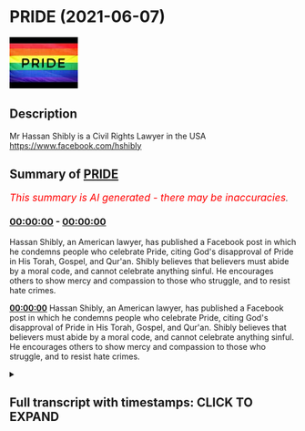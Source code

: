 # PRIDE (2021-06-07)

![alt PRIDE](f3iGNyqz4Kk.jpg "PRIDE")

## Description

Mr Hassan Shibly is a Civil Rights Lawyer in the USA https://www.facebook.com/hshibly

## Summary of [PRIDE](https://www.youtube.com/watch?v=f3iGNyqz4Kk)


*<span style="color:red; font-size:125%">This summary is AI generated - there may be inaccuracies</span>. [](/)*

### [00:00:00](https://www.youtube.com/watch?v=f3iGNyqz4Kk&t=0) - [00:00:00](https://www.youtube.com/watch?v=f3iGNyqz4Kk&t=0)

Hassan Shibly, an American lawyer, has published a Facebook post in which he condemns people who celebrate Pride, citing God's disapproval of Pride in His Torah, Gospel, and Qur'an. Shibly believes that believers must abide by a moral code, and cannot celebrate anything sinful. He encourages others to show mercy and compassion to those who struggle, and to resist hate crimes.

**[00:00:00](https://www.youtube.com/watch?v=f3iGNyqz4Kk&t=0)** Hassan Shibly, an American lawyer, has published a Facebook post in which he condemns people who celebrate Pride, citing God's disapproval of Pride in His Torah, Gospel, and Qur'an. Shibly believes that believers must abide by a moral code, and cannot celebrate anything sinful. He encourages others to show mercy and compassion to those who struggle, and to resist hate crimes.

<details><summary><h2>Full transcript with timestamps: CLICK TO EXPAND</h2></summary>

[0:00:01](https://youtu.be/f3iGNyqz4Kk?t=1) Hassan Shibly an American lawyer has just 
published the following on his Facebook page:    
[0:00:07](https://youtu.be/f3iGNyqz4Kk?t=7) 'We either believe in God or we don't. If we do 
we must allow our sins and struggles to humble    
[0:00:16](https://youtu.be/f3iGNyqz4Kk?t=16) us. We cannot claim to love God and celebrate Pride 
in that which he has forbidden in the Torah, Gospel,    
[0:00:25](https://youtu.be/f3iGNyqz4Kk?t=25) and the Qur'an. To refuse to celebrate Pride is not 
to be hateful but to be sincere and authentic to    
[0:00:34](https://youtu.be/f3iGNyqz4Kk?t=34) Abrahamic faith values. Belief in the God of 
Abraham necessitates belief in a moral code,    
[0:00:41](https://youtu.be/f3iGNyqz4Kk?t=41) in accountability in the hereafter, in Right and 
Wrong. We cannot cherry pick beliefs. In short,    
[0:00:51](https://youtu.be/f3iGNyqz4Kk?t=51) I simply cannot reconcile people of faith 
celebrating Pride in anything condemned by God.    
[0:00:59](https://youtu.be/f3iGNyqz4Kk?t=59) You can have mercy, show compassion, resist hate 
crimes, and keep an open door to all people    
[0:01:05](https://youtu.be/f3iGNyqz4Kk?t=65) regardless of their sins and struggles, without 
going so far as to celebrate those sins.    
[0:01:13](https://youtu.be/f3iGNyqz4Kk?t=73) May our source of pride only be our connection 
and devotion to God alone. May we never find    
[0:01:21](https://youtu.be/f3iGNyqz4Kk?t=81) pride in anything but Him and 
may that pride translate into    
[0:01:28](https://youtu.be/f3iGNyqz4Kk?t=88) us being a source of mercy and guidance for His 
creation and obedience unto Him.' Till next time.  

</details>
